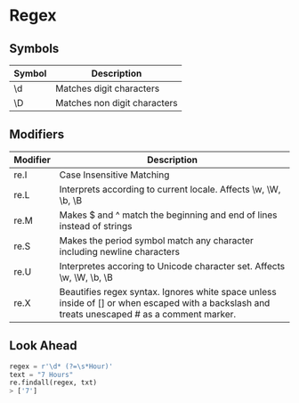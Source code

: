 # Regex

## Symbols
| Symbol | Description |
| ------ | ----------- |
| \d     | Matches digit characters |
| \D     | Matches non digit characters |

## Modifiers
| Modifier | Description |
| -------- | ----------- |
| re.I     | Case Insensitive Matching |
| re.L     | Interprets according to current locale. Affects \w, \W, \b, \B |
| re.M     | Makes $ and ^ match the beginning and end of lines instead of strings |
| re.S     | Makes the period symbol match any character including newline characters |
| re.U     | Interpretes accoring to Unicode character set. Affects \w, \W, \b, \B |
| re.X     | Beautifies regex syntax. Ignores white space unless inside of [] or when escaped with a backslash and treats unescaped # as a comment marker.|

## Look Ahead
```python
regex = r'\d* (?=\s*Hour)'
text = "7 Hours"
re.findall(regex, txt)
> ['7']
```
